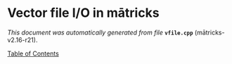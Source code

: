 
# Vector file I/O in mātricks
_This document was automatically generated from file_ **`vfile.cpp`** (mātricks-v2.16-r21).


[Table of Contents](README.md)
